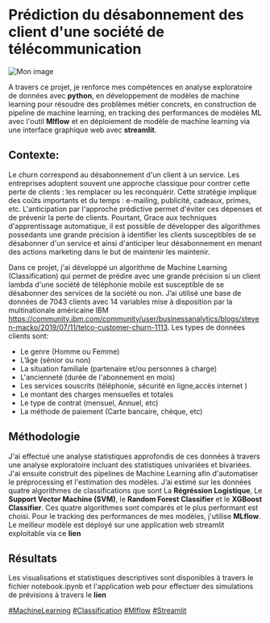 # Prédiction du désabonnement des client d'une société de télécommunication

![Mon image]('[https://miro.medium.com/max/844/1*MyKDLRda6yHGR_8kgVvckg.png](https://github.com/Djamel-yod/Prediction-Desabonnement-Clients/blob/main/Images/Image%20Mlflow.png)')

A travers ce projet, je renforce mes compétences en analyse exploratoire de données avec **python**, en développement de modèles de machine learning pour résoudre des problèmes métier concrets, en construction de pipeline de machine learning, en tracking des performances de modèles ML avec l'outil **Mlflow** et en déploiement de modèle de machine learning via une interface graphique web avec **streamlit**.

## Contexte: 
Le churn correspond au désabonnement d'un client à un service. Les entreprises adoptent souvent une approche classique pour contrer cette perte de clients : les remplacer ou les reconquérir. Cette stratégie implique des coûts importants et du temps : e-mailing, publicité, cadeaux, primes, etc. L'anticipation par l'approche prédictive permet d'éviter ces dépenses et de prévenir la perte de clients. Pourtant, Grace aux techniques d'apprentissage automatique, il est possible de développer des algorithmes possédants une grande précision à identifier les clients susceptibles de se désabonner d'un service et ainsi d'anticiper leur désabonnement en menant des actions marketing dans le but de maintenir les maintenir.

Dans ce projet, j'ai développé un algorithme de Machine Learning (Classification) qui permet de prédire avec une grande précision si un client lambda d'une société de téléphonie mobile est susceptible de se désabonner des services de la société ou non. J’ai utilisé une base de données de 7043 clients avec 14 variables mise à disposition par la multinationale américaine IBM https://community.ibm.com/community/user/businessanalytics/blogs/steven-macko/2019/07/11/telco-customer-churn-1113. Les types de données clients sont:

- Le genre (Homme ou Femme)
- L’âge (sénior ou non)
- La situation familiale (partenaire et/ou personnes à charge)
- L'ancienneté (durée de l'abonnement en mois)
- Les services souscrits (téléphonie, sécurité en ligne,accès internet )
- Le montant des charges mensuelles et totales
- Le type de contrat (mensuel, Annuel, etc)
- La méthode de paiement (Carte bancaire, chèque, etc)

## Méthodologie

J'ai effectué une analyse statistiques approfondis de ces données à travers une analyse exploratoire incluant des statistiques univariées et bivariées. J'ai ensuite construit des pipelines de Machine Learning afin d'automatiser le préprocessing et l'estimation des modèles. J’ai estimé sur les données quatre algorithmes de classifications que sont La **Régréssion Logistique**, Le **Support Vector Machine (SVM)**, le **Random Forest Classifier** et le **XGBoost Classifier**. Ces quatre algorithmes sont comparés et le plus performant est choisi. Pour le tracking des performances de mes modèles, j'utilise **MLflow**. Le meilleur modèle est déployé sur une application web streamlit exploitable via ce **lien**

## Résultats
Les visualisations et statistiques descriptives sont disponibles à travers le fichier notebook.ipynb et l'application web pour effectuer des simulations de prévisions à travers le **lien** 


<a href="#">#MachineLearning</a>
<a href="#">#Classification</a>
<a href="#">#Mlflow</a>
<a href="#">#Streamlit</a>

